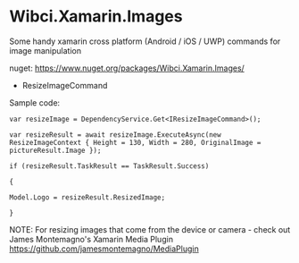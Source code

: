 # Wibci.Xamarin.Images
Some handy xamarin cross platform (Android / iOS / UWP) commands for image manipulation

nuget: https://www.nuget.org/packages/Wibci.Xamarin.Images/

- ResizeImageCommand

Sample code:

`var resizeImage = DependencyService.Get<IResizeImageCommand>();`

`var resizeResult = await resizeImage.ExecuteAsync(new ResizeImageContext { Height = 130, Width = 280, OriginalImage = pictureResult.Image });`

`if (resizeResult.TaskResult == TaskResult.Success)`

`{`

  `Model.Logo = resizeResult.ResizedImage;`
  
`}`


NOTE: For resizing images that come from the device or camera - check out James Montemagno's Xamarin Media Plugin
https://github.com/jamesmontemagno/MediaPlugin
